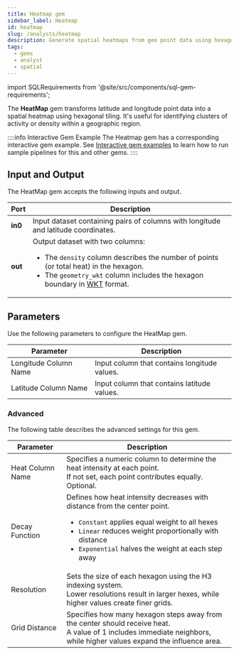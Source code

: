 ```yaml
---
title: Heatmap gem
sidebar_label: Heatmap
id: heatmap
slug: /analysts/heatmap
description: Generate spatial heatmaps from geo point data using hexagons
tags:
  - gems
  - analyst
  - spatial
---
```


import SQLRequirements from '@site/src/components/sql-gem-requirements';

<SQLRequirements
  execution_engine="SQL Warehouse"
  sql_package_name="ProphecyDatabricksSqlSpatial"
  sql_package_version="0.0.3+"
/>

The **HeatMap** gem transforms latitude and longitude point data into a spatial heatmap using hexagonal tiling. It's useful for identifying clusters of activity or density within a geographic region.

::::info Interactive Gem Example
The Heatmap gem has a corresponding interactive gem example. See [Interactive gem examples](/analysts/gems#interactive-gem-examples) to learn how to run sample pipelines for this and other gems.
::::

## Input and Output

The HeatMap gem accepts the following inputs and output.

| Port    | Description                                                                                                                                                                                                                                                                                       |
| ------- | ------------------------------------------------------------------------------------------------------------------------------------------------------------------------------------------------------------------------------------------------------------------------------------------------- |
| **in0** | Input dataset containing pairs of columns with longitude and latitude coordinates.                                                                                                                                                                                                                |
| **out** | Output dataset with two columns: <ul><li>The `density` column describes the number of points (or total heat) in the hexagon.</li><li>The `geometry_wkt` column includes the hexagon boundary in [WKT](https://en.wikipedia.org/wiki/Well-known_text_representation_of_geometry) format.</li></ul> |

## Parameters

Use the following parameters to configure the HeatMap gem.

| Parameter             | Description                                  |
| --------------------- | -------------------------------------------- |
| Longitude Column Name | Input column that contains longitude values. |
| Latitude Column Name  | Input column that contains latitude values.  |

### Advanced

The following table describes the advanced settings for this gem.

| Parameter        | Description                                                                                                                                                                                                                                                     |
| ---------------- | --------------------------------------------------------------------------------------------------------------------------------------------------------------------------------------------------------------------------------------------------------------- |
| Heat Column Name | Specifies a numeric column to determine the heat intensity at each point. <br/>If not set, each point contributes equally. Optional.                                                                                                                            |
| Decay Function   | Defines how heat intensity decreases with distance from the center point. <ul><li>`Constant` applies equal weight to all hexes</li><li>`Linear` reduces weight proportionally with distance</li><li>`Exponential` halves the weight at each step away</li></ul> |
| Resolution       | Sets the size of each hexagon using the H3 indexing system. <br/>Lower resolutions result in larger hexes, while higher values create finer grids.                                                                                                              |
| Grid Distance    | Specifies how many hexagon steps away from the center should receive heat. <br/>A value of 1 includes immediate neighbors, while higher values expand the influence area.                                                                                       |
